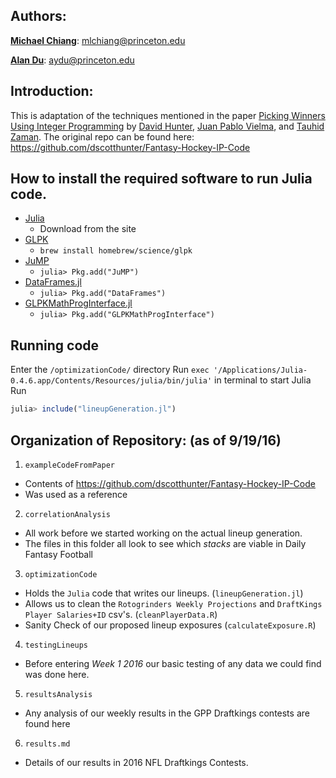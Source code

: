 ## Authors:
[**Michael Chiang**](https://www.linkedin.com/in/mlchiang): mlchiang@princeton.edu

[**Alan Du**](https://www.linkedin.com/in/alan-du-6525b28a): aydu@princeton.edu


## Introduction:

This is adaptation of the techniques mentioned in the paper [Picking Winners Using Integer Programming](http://arxiv.org/pdf/1604.01455v2.pdf) by [David Hunter](http://orc.scripts.mit.edu/people/student.php?name=dshunter), [Juan Pablo Vielma](http://www.mit.edu/~jvielma/), and [Tauhid Zaman](http://zlisto.scripts.mit.edu/home/). 
The original repo can be found here: https://github.com/dscotthunter/Fantasy-Hockey-IP-Code

 

## How to install the required software to run Julia code. 
- [Julia](http://julialang.org/)
  - Download from the site
- [GLPK](https://www.gnu.org/software/glpk/)
  - `brew install homebrew/science/glpk`
- [JuMP](https://github.com/JuliaOpt/JuMP.jl)
  -  `julia> Pkg.add("JuMP")`
- [DataFrames.jl](https://github.com/JuliaStats/DataFrames.jl)
  - `julia> Pkg.add("DataFrames")`
- [GLPKMathProgInterface.jl](https://github.com/JuliaOpt/GLPKMathProgInterface.jl)
  - `julia> Pkg.add("GLPKMathProgInterface")`


## Running code
Enter the `/optimizationCode/` directory 
Run `exec '/Applications/Julia-0.4.6.app/Contents/Resources/julia/bin/julia'` in terminal to start Julia
Run
```julia
julia> include("lineupGeneration.jl")
```

## Organization of Repository: (as of 9/19/16)
1. `exampleCodeFromPaper`
  - Contents of https://github.com/dscotthunter/Fantasy-Hockey-IP-Code
  - Was used as a reference 
2. `correlationAnalysis`
  - All work before we started working on the actual lineup generation.
  - The files in this folder all look to see which *stacks* are viable in Daily Fantasy Football 
3. `optimizationCode` 
  - Holds the `Julia` code that writes our lineups. (`lineupGeneration.jl`)
  - Allows us to clean the `Rotogrinders Weekly Projections` and `DraftKings Player Salaries+ID` csv's. (`cleanPlayerData.R`)
  - Sanity Check of our proposed lineup exposures (`calculateExposure.R`)
4. `testingLineups`
  - Before entering *Week 1 2016* our basic testing of any data we could find was done here. 
5. `resultsAnalysis`
  - Any analysis of our weekly results in the GPP Draftkings contests are found here
6. `results.md`
  - Details of our results in 2016 NFL Draftkings Contests.
